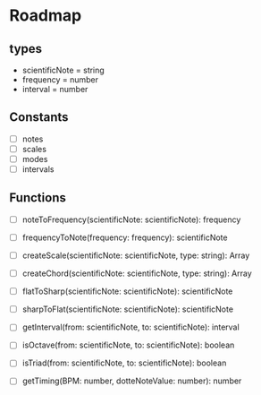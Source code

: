 # Roadmap

## types

- scientificNote = string
- frequency = number
- interval = number

## Constants

- [ ] notes
- [ ] scales
- [ ] modes
- [ ] intervals

## Functions

- [ ] noteToFrequency(scientificNote: scientificNote): frequency

- [ ] frequencyToNote(frequency: frequency): scientificNote

- [ ] createScale(scientificNote: scientificNote, type: string): Array<scientificNote>

- [ ] createChord(scientificNote: scientificNote, type: string): Array<scientificNote>

- [ ] flatToSharp(scientificNote: scientificNote): scientificNote
- [ ] sharpToFlat(scientificNote: scientificNote): scientificNote

- [ ] getInterval(from: scientificNote, to: scientificNote): interval

- [ ] isOctave(from: scientificNote, to: scientificNote): boolean
- [ ] isTriad(from: scientificNote, to: scientificNote): boolean

- [ ] getTiming(BPM: number, dotteNoteValue: number): number